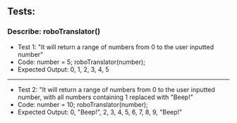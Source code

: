 ## Tests:

### Describe: roboTranslator()

* Test 1: "It will return a range of numbers from 0 to the user inputted number"
* Code: number = 5; roboTranslator(number);
* Expected Output: 0, 1, 2, 3, 4, 5

- - -

* Test 2: "It will return a range of numbers from 0 to the user inputted number, with all numbers containing 1 replaced with "Beep!"
* Code: number = 10; roboTranslator(number);
* Expected Output: 0, "Beep!", 2, 3, 4, 5, 6, 7, 8, 9, "Beep!"
